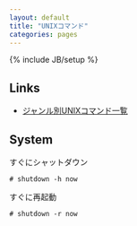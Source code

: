 ```yaml
---
layout: default
title: "UNIXコマンド"
categories: pages
---
```

{% include JB/setup %}

## Links

- [ジャンル別UNIXコマンド一覧](http://x68000.q-e-d.net/~68user/unix/genre.html)

## System

すぐにシャットダウン

    # shutdown -h now

すぐに再起動

    # shutdown -r now

